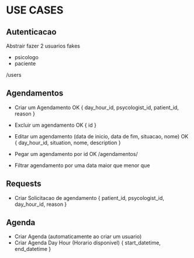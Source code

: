 # USE CASES

## Autenticacao

Abstrair fazer 2 usuarios fakes
- psicologo
- paciente

/users

## Agendamentos

- Criar um Agendamento OK
{
    day_hour_id,
    psycologist_id,
    patient_id,
    reason
}

- Excluir um agendamento OK
{
    id
}

- Editar um agendamento (data de inicio, data de fim, situacao, nome) OK
{
    day_hour_id,
    situation,
    nome,
    description
}


- Pegar um agendamento por id OK
/agendamentos/<id>

- Filtrar agendamento por uma data
maior que <y>
menor que <y>

## Requests 
- Criar Solicitacao de agendamento
{
    patient_id,
    psycologist_id,
    day_hour_id,
    reason
} 

## Agenda 
- Criar Agenda (automaticamente ao criar um usuario)
- Criar Agenda Day Hour (Horario disponivel)
{
   start_datetime,
   end_datetime
}
